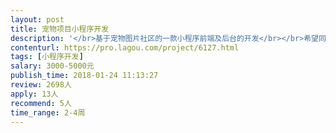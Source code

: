 ```yaml
---                
layout: post       
title: 宠物项目小程序开发           
description: '</br>基于宠物图片社区的一款小程序前端及后台的开发</br></br>希望同样喜欢宠物的你帮忙</br></br>主要功能结构可以参考小程序“猫卡”</br></br>目前产品需求文档已经完成，设计稿进行中，需要开发的介入</br></br>如果你感兴趣，可以跟我聊聊</br>'     
contenturl: https://pro.lagou.com/project/6127.html      
tags: [小程序开发]            
salary: 3000-5000元          
publish_time: 2018-01-24 11:13:27         
review: 2698人                   
apply: 13人                   
recommend: 5人                   
time_range: 2-4周              
---                 
```

